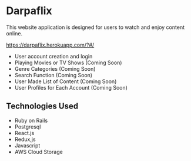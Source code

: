 # Darpaflix

This website application is designed for users to watch and enjoy content online.

https://darpaflix.herokuapp.com/?#/

* User account creation and login 
* Playing Movies or TV Shows (Coming Soon)
* Genre Categories (Coming Soon)
* Search Function (Coming Soon)
* User Made List of Content (Coming Soon)
* User Profiles for Each Account (Coming Soon)

## Technologies Used

* Ruby on Rails
* Postgresql
* React.js
* Redux,js
* Javascript
* AWS Cloud Storage

